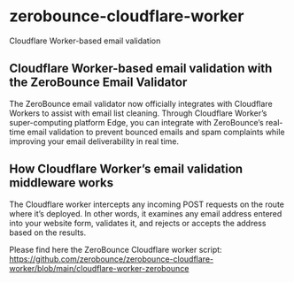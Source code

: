 # zerobounce-cloudflare-worker
Cloudflare Worker-based email validation

## Cloudflare Worker-based email validation with the ZeroBounce Email Validator
The ZeroBounce email validator now officially integrates with Cloudflare Workers to assist with email list cleaning. Through Cloudflare Worker’s super-computing platform Edge, you can integrate with ZeroBounce’s real-time email validation to prevent bounced emails and spam complaints while improving your email deliverability in real time.
## How Cloudflare Worker’s email validation middleware works
The Cloudflare worker intercepts any incoming POST requests on the route where it’s deployed. In other words, it examines any email address entered into your website form, validates it, and rejects or accepts the address based on the results.

Please find here the ZeroBounce Cloudflare worker script: https://github.com/zerobounce/zerobounce-cloudflare-worker/blob/main/cloudflare-worker-zerobounce
